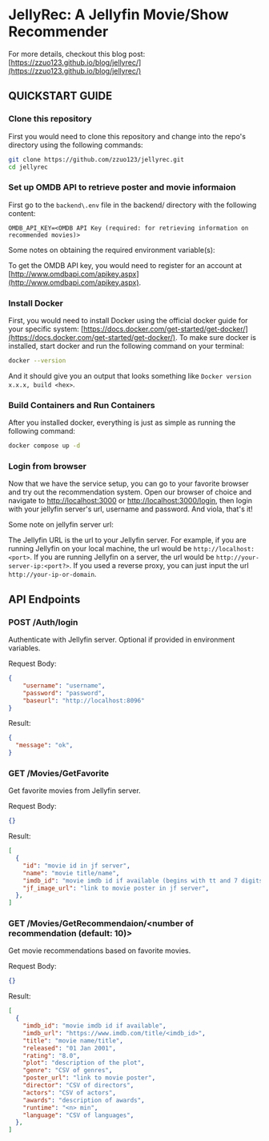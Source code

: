 # JellyRec: A Jellyfin Movie/Show Recommender

For more details, checkout this blog post: [https://zzuo123.github.io/blog/jellyrec/](https://zzuo123.github.io/blog/jellyrec/)

## QUICKSTART GUIDE

### Clone this repository

First you would need to clone this repository and change into the repo's directory using the following commands:

```bash
git clone https://github.com/zzuo123/jellyrec.git
cd jellyrec
```

### Set up OMDB API to retrieve poster and movie informaion

First go to the `backend\.env` file in the backend/ directory with the following content:

```
OMDB_API_KEY=<OMDB API Key (required: for retrieving information on recommended movies)>
```

Some notes on obtaining the required environment variable(s):

To get the OMDB API key, you would need to register for an account at [http://www.omdbapi.com/apikey.aspx](http://www.omdbapi.com/apikey.aspx).

### Install Docker

First, you would need to install Docker using the official docker guide
for your specific system: [https://docs.docker.com/get-started/get-docker/](https://docs.docker.com/get-started/get-docker/). To make sure docker is installed, start docker and run the following command on your terminal:

```bash
docker --version
```

And it should give you an output that looks something like `Docker version x.x.x, build <hex>`.

### Build Containers and Run Containers

After you installed docker, everything is just as simple as running the following command:

```bash
docker compose up -d
```

### Login from browser

Now that we have the service setup, you can go to your favorite browser and try out the recommendation system. Open our browser of choice and navigate to [http://localhost:3000](http://localhost:3000) or [http://localhost:3000/login](http://localhost:3000/login), then login with your jellyfin server's url, username and password. And viola, that's it!

Some note on jellyfin server url:

The Jellyfin URL is the url to your Jellyfin server.
For example, if you are running Jellyfin on your local machine, the url would be `http://localhost:<port>`.
If you are running Jellyfin on a server, the url would be `http://your-server-ip:<port?>`.
If you used a reverse proxy, you can just input the url `http://your-ip-or-domain`.

## API Endpoints

<!-- API endpoints with request body and result -->

### POST /Auth/login

Authenticate with Jellyfin server. Optional if provided in environment variables.

Request Body:

```json
{
    "username": "username",
    "password": "password",
    "baseurl": "http://localhost:8096"
}
```

Result:

```json
{
  "message": "ok",
}
```

### GET /Movies/GetFavorite

Get favorite movies from Jellyfin server.

Request Body:

```json
{}
```

Result:

```json
[
  {
    "id": "movie id in jf server",
    "name": "movie title/name",
    "imdb_id": "movie imdb id if available (begins with tt and 7 digits padded with 0)",
    "jf_image_url": "link to movie poster in jf server",
  },
]
```

### GET /Movies/GetRecommendaion/<number of recommendation (default: 10)>

Get movie recommendations based on favorite movies.

Request Body:

```json
{}
```

Result:

```json
[
  {
    "imdb_id": "movie imdb id if available",
    "imdb_url": "https://www.imdb.com/title/<imdb_id>",
    "title": "movie name/title",
    "released": "01 Jan 2001",
    "rating": "8.0",
    "plot": "description of the plot",
    "genre": "CSV of genres",
    "poster_url": "link to movie poster",
    "director": "CSV of directors",
    "actors": "CSV of actors",
    "awards": "description of awards",
    "runtime": "<n> min",
    "language": "CSV of languages",
  },
]
```
